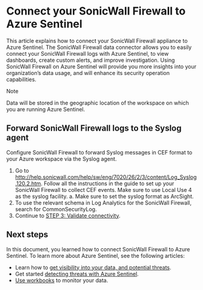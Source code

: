 # Connect your SonicWall Firewall to Azure Sentinel

This article explains how to connect your SonicWall Firewall appliance to Azure Sentinel. The SonicWall Firewall data connector allows you to easily connect your SonicWall Firewall logs with Azure Sentinel, to view dashboards, create custom alerts, and improve investigation. Using SonicWall Firewall on Azure Sentinel will provide you more insights into your organization’s data usage, and will enhance its security operation capabilities.


> [!NOTE]
> Data will be stored in the geographic location of the workspace on which you are running Azure Sentinel.

## Forward SonicWall Firewall logs to the Syslog agent  

Configure SonicWall Firewall to forward Syslog messages in CEF format to your Azure workspace via the Syslog agent.
1. Go to http://help.sonicwall.com/help/sw/eng/7020/26/2/3/content/Log_Syslog.120.2.htm. Follow all the instructions in the guide to set up your SonicWall Firewall to collect CEF events. Make sure to use Local Use 4 as the syslog facility.
a.	Make sure to set the syslog format as ArcSight.
2. To use the relevant schema in Log Analytics for the SonicWall Firewall, search for CommonSecurityLog.
3. Continue to [STEP 3: Validate connectivity](connect-cef-verify.md).


## Next steps
In this document, you learned how to connect SonicWall Firewall to Azure Sentinel. To learn more about Azure Sentinel, see the following articles:
- Learn how to [get visibility into your data, and potential threats](quickstart-get-visibility.md).
- Get started [detecting threats with Azure Sentinel](tutorial-detect-threats-built-in.md).
- [Use workbooks](tutorial-monitor-your-data.md) to monitor your data.
